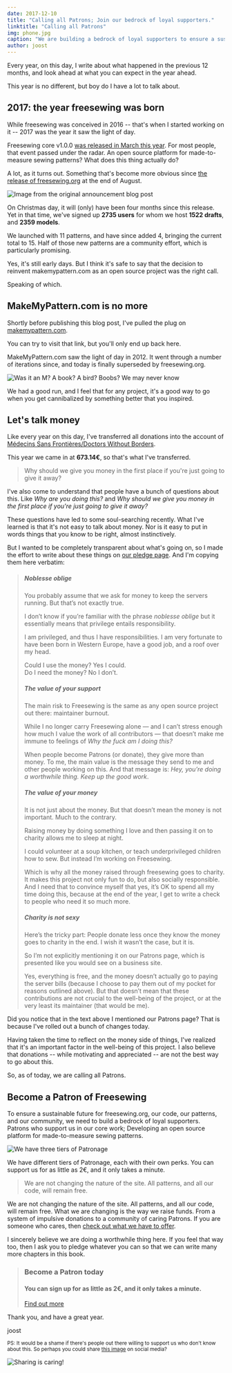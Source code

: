 ```yaml
---
date: 2017-12-10
title: "Calling all Patrons; Join our bedrock of loyal supporters."
linktitle: "Calling all Patrons"
img: phone.jpg
caption: "We are building a bedrock of loyal supporters to ensure a sustainable future for freesewing.org, our code, our patterns, and our community."
author: joost
---
```


Every year, on this day, I write about what happened in the previous 12 months, and look ahead at what you can expect in the year ahead.

This year is no different, but boy do I have a lot to talk about.

## 2017: the year freesewing was born

While freesewing was conceived in 2016 -- that's when I started working on it -- 2017 was the year it saw the light of day.

Freesewing core v1.0.0 [was released in March this year](/blog/announcing-freesewing/). For most people, that event passed under the radar. An open source platform for made-to-measure sewing patterns? What does this thing actually do?

A lot, as it turns out. Something that's become more obvious since [the release of freesewing.org](/blog/open-for-business/) at the end of August.

![Image from the original announcement blog post](open.jpg)

On Christmas day, it will (only) have been four months since this release. Yet in that time, we've signed up **2735 users** for whom we host **1522 drafts**, and **2359 models**.

We launched with 11 patterns, and have since added 4, bringing the current total to 15. Half of those new patterns are a community effort, which is particularly promising.

Yes, it's still early days. But I think it's safe to say that the decision to reinvent makemypattern.com as an open source project was the right call.

Speaking of which.

## MakeMyPattern.com is no more

Shortly before publishing this blog post, I've pulled the plug on [makemypattern.com](https://makemypattern.com/).

You can try to visit that link, but you'll only end up back here.

MakeMyPattern.com saw the light of day in 2012. It went through a number of iterations since, and today is finally superseded by freesewing.org.

![Was it an M? A book? A bird? Boobs? We may never know](mmp.png)

We had a good run, and I feel that for any project, it's a good way to go when you get cannibalized by something better that you inspired.

## Let's talk money

Like every year on this day, I've transferred all donations into the account of [Médecins Sans Frontières/Doctors Without Borders](http://www.msf.org/).

This year we came in at **673.14€**, so that's what I've transferred.

> Why should we give you money in the first place if you're just going to give it away?

I've also come to understand that people have a bunch of questions about this. Like *Why are you doing this?* and *Why should we give you money in the first place if you're just going to give it away?*

These questions have led to some soul-searching recently. What I've learned is that it's not easy to talk about money. Nor is it easy to put in words things that you know to be right, almost instinctively.

But I wanted to be completely transparent about what's going on, so I made the effort to write about these things on [our pledge page](/about/pledge). And I'm copying them here verbatim:

> ##### Noblesse oblige
> 
> You probably assume that we ask for money to keep the servers running. But that’s not exactly true.
> 
> I don’t know if you’re familiar with the phrase *noblesse oblige* but it essentially means that privilege entails responsibility.
> 
> I am privileged, and thus I have responsibilities. I am very fortunate to have been born in Western Europe, have a good job, and a roof over my head.
> 
> Could I use the money? Yes I could.  
> Do I need the money? No I don’t.
> 
> ##### The value of your support
> 
> The main risk to Freesewing is the same as any open source project out there: maintainer burnout.
> 
> While I no longer carry Freesewing alone — and I can’t stress enough how much I value the work of all contributors — that doesn’t make me immune to feelings of *Why the fuck am I doing this?*
> 
> When people become Patrons (or donate), they give more than money. To me, the main value is the message they send to me and other people working on this. And that message is: *Hey, you’re doing a worthwhile thing. Keep up the good work*.
> 
> ##### The value of your money
> 
> It is not just about the money. But that doesn’t mean the money is not important. Much to the contrary.
> 
> Raising money by doing something I love and then passing it on to charity allows me to sleep at night.
> 
> I could volunteer at a soup kitchen, or teach underprivileged children how to sew. But instead I’m working on Freesewing.
> 
> Which is why all the money raised through freesewing goes to charity. It makes this project not only fun to do, but also socially responsible. And I need that to convince myself that yes, it’s OK to spend all my time doing this, because at the end of the year, I get to write a check to people who need it so much more.
> 
> ##### Charity is not sexy
> 
> Here’s the tricky part: People donate less once they know the money goes to charity in the end. I wish it wasn’t the case, but it is.
> 
> So I’m not explicitly mentioning it on our Patrons page, which is presented like you would see on a business site.
> 
> Yes, everything is free, and the money doesn’t actually go to paying the server bills (because I choose to pay them out of my pocket for reasons outlined above). But that doesn’t mean that these contributions are not crucial to the well-being of the project, or at the very least its maintainer (that would be me).

Did you notice that in the text above I mentioned our Patrons page? That is because I've rolled out a bunch of changes today.

Having taken the time to reflect on the money side of things, I've realized that it's an important factor in the well-being of this project. I also believe that donations -- while motivating and appreciated -- are not the best way to go about this.

So, as of today, we are calling all Patrons.

## Become a Patron of Freesewing

To ensure a sustainable future for freesewing.org, our code, our patterns, and our community, we need to build a bedrock of loyal supporters.  
Patrons who support us in our core work; Developing an open source platform for made-to-measure sewing patterns.

![We have three tiers of Patronage](patron-medals.jpg)

We have different tiers of Patronage, each with their own perks. You can support us for as little as 2€, and it only takes a minute.

> We are not changing the nature of the site. All patterns, and all our code, will remain free.

We are not changing the nature of the site. All patterns, and all our code, will remain free. What we are changing is the way we raise funds. From a system of impulsive donations to a community of caring Patrons. If you are someone who cares, then [check out what we have to offer](/patrons/join).

I sincerely believe we are doing a worthwhile thing here. If you feel that way too, then I ask you to pledge whatever you can so that we can write many more chapters in this book.

> ### Become a Patron today
> 
> #### You can sign up for as little as 2€, and it only takes a minute.
> 
> [Find out more](/patrons/join)

Thank you, and have a great year.

joost

<small>PS: It would be a shame if there's people out there willing to support us who don't know about this. So perhaps you could share <a href="patrons-ig.png">this image</a> on social media? <i class="fa fa-arrow-down" aria-hidden="true"></i></small>

![Sharing is caring!](patrons-ig.png)